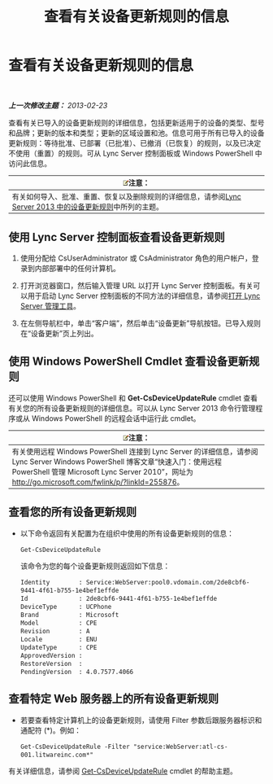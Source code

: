 ﻿---
title: 查看有关设备更新规则的信息
TOCTitle: 查看有关设备更新规则的信息
ms:assetid: d6677ca4-024b-4816-8511-8d7630788107
ms:mtpsurl: https://technet.microsoft.com/zh-cn/library/JJ994077(v=OCS.15)
ms:contentKeyID: 52061140
ms.date: 05/19/2016
mtps_version: v=OCS.15
ms.translationtype: HT
---

# 查看有关设备更新规则的信息

 

_**上一次修改主题：** 2013-02-23_

查看有关已导入的设备更新规则的详细信息，包括更新适用于的设备的类型、型号和品牌；更新的版本和类型；更新的区域设置和池。信息可用于所有已导入的设备更新规则：等待批准、已部署（已批准）、已撤消（已恢复）的规则，以及已决定不使用（重置）的规则。可从 Lync Server 控制面板或 Windows PowerShell 中访问此信息。

<table>
<thead>
<tr class="header">
<th><img src="images/Dn783119.note(OCS.15).gif" title="note" alt="note" />注意：</th>
</tr>
</thead>
<tbody>
<tr class="odd">
<td>有关如何导入、批准、重置、恢复以及删除规则的详细信息，请参阅<a href="lync-server-2013-device-update-rules.md">Lync Server 2013 中的设备更新规则</a>中所列的主题。</td>
</tr>
</tbody>
</table>


## 使用 Lync Server 控制面板查看设备更新规则

1.  使用分配给 CsUserAdministrator 或 CsAdministrator 角色的用户帐户，登录到内部部署中的任何计算机。

2.  打开浏览器窗口，然后输入管理 URL 以打开 Lync Server 控制面板。有关可以用于启动 Lync Server 控制面板的不同方法的详细信息，请参阅[打开 Lync Server 管理工具](lync-server-2013-open-lync-server-administrative-tools.md)。

3.  在左侧导航栏中，单击“客户端”，然后单击“设备更新”导航按钮。已导入规则在“设备更新”页上列出。

## 使用 Windows PowerShell Cmdlet 查看设备更新规则

还可以使用 Windows PowerShell 和 **Get-CsDeviceUpdateRule** cmdlet 查看有关您的所有设备更新规则的详细信息。可以从 Lync Server 2013 命令行管理程序或从 Windows PowerShell 的远程会话中运行此 cmdlet。

<table>
<thead>
<tr class="header">
<th><img src="images/Dn783119.note(OCS.15).gif" title="note" alt="note" />注意：</th>
</tr>
</thead>
<tbody>
<tr class="odd">
<td>有关使用远程 Windows PowerShell 连接到 Lync Server 的详细信息，请参阅 Lync Server Windows PowerShell 博客文章“快速入门：使用远程 PowerShell 管理 Microsoft Lync Server 2010”，网址为 <a href="http://go.microsoft.com/fwlink/p/?linkid=255876">http://go.microsoft.com/fwlink/p/?linkId=255876</a>。</td>
</tr>
</tbody>
</table>


## 查看您的所有设备更新规则

  - 以下命令返回有关配置为在组织中使用的所有设备更新规则的信息：
    
        Get-CsDeviceUpdateRule
    
    该命令为您的每个设备更新规则返回如下信息：
    
        Identity        : Service:WebServer:pool0.vdomain.com/2de8cbf6-9441-4f61-b755-1e4bef1effde
        Id              : 2de8cbf6-9441-4f61-b755-1e4bef1effde
        DeviceType      : UCPhone
        Brand           : Microsoft
        Model           : CPE
        Revision        : A
        Locale          : ENU
        UpdateType      : CPE
        ApprovedVersion :
        RestoreVersion  :
        PendingVersion  : 4.0.7577.4066

## 查看特定 Web 服务器上的所有设备更新规则

  - 若要查看特定计算机上的设备更新规则，请使用 Filter 参数后跟服务器标识和通配符 (\*)。例如：
    
        Get-CsDeviceUpdateRule -Filter "service:WebServer:atl-cs-001.litwareinc.com*"

有关详细信息，请参阅 [Get-CsDeviceUpdateRule](get-csdeviceupdaterule.md) cmdlet 的帮助主题。

